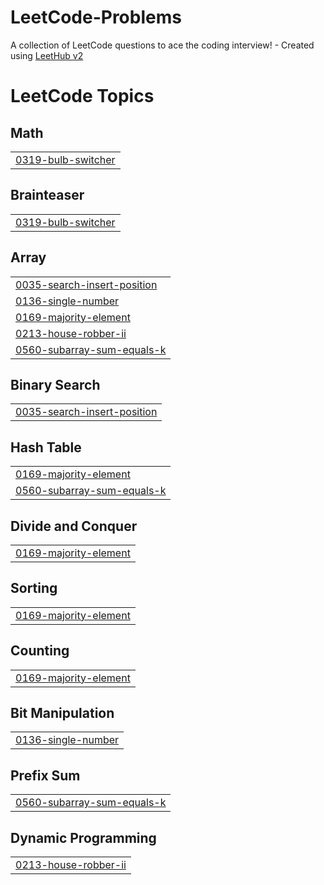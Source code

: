 # LeetCode-Problems
A collection of LeetCode questions to ace the coding interview! - Created using [LeetHub v2](https://github.com/arunbhardwaj/LeetHub-2.0)

<!---LeetCode Topics Start-->
# LeetCode Topics
## Math
|  |
| ------- |
| [0319-bulb-switcher](https://github.com/kanishka213/LeetCode-Problems/tree/master/0319-bulb-switcher) |
## Brainteaser
|  |
| ------- |
| [0319-bulb-switcher](https://github.com/kanishka213/LeetCode-Problems/tree/master/0319-bulb-switcher) |
## Array
|  |
| ------- |
| [0035-search-insert-position](https://github.com/kanishka213/LeetCode-Problems/tree/master/0035-search-insert-position) |
| [0136-single-number](https://github.com/kanishka213/LeetCode-Problems/tree/master/0136-single-number) |
| [0169-majority-element](https://github.com/kanishka213/LeetCode-Problems/tree/master/0169-majority-element) |
| [0213-house-robber-ii](https://github.com/kanishka213/LeetCode-Problems/tree/master/0213-house-robber-ii) |
| [0560-subarray-sum-equals-k](https://github.com/kanishka213/LeetCode-Problems/tree/master/0560-subarray-sum-equals-k) |
## Binary Search
|  |
| ------- |
| [0035-search-insert-position](https://github.com/kanishka213/LeetCode-Problems/tree/master/0035-search-insert-position) |
## Hash Table
|  |
| ------- |
| [0169-majority-element](https://github.com/kanishka213/LeetCode-Problems/tree/master/0169-majority-element) |
| [0560-subarray-sum-equals-k](https://github.com/kanishka213/LeetCode-Problems/tree/master/0560-subarray-sum-equals-k) |
## Divide and Conquer
|  |
| ------- |
| [0169-majority-element](https://github.com/kanishka213/LeetCode-Problems/tree/master/0169-majority-element) |
## Sorting
|  |
| ------- |
| [0169-majority-element](https://github.com/kanishka213/LeetCode-Problems/tree/master/0169-majority-element) |
## Counting
|  |
| ------- |
| [0169-majority-element](https://github.com/kanishka213/LeetCode-Problems/tree/master/0169-majority-element) |
## Bit Manipulation
|  |
| ------- |
| [0136-single-number](https://github.com/kanishka213/LeetCode-Problems/tree/master/0136-single-number) |
## Prefix Sum
|  |
| ------- |
| [0560-subarray-sum-equals-k](https://github.com/kanishka213/LeetCode-Problems/tree/master/0560-subarray-sum-equals-k) |
## Dynamic Programming
|  |
| ------- |
| [0213-house-robber-ii](https://github.com/kanishka213/LeetCode-Problems/tree/master/0213-house-robber-ii) |
<!---LeetCode Topics End-->